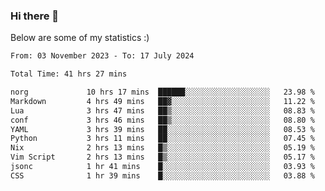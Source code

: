 ### Hi there 👋
Below are some of my statistics :)

<!--START_SECTION:waka-->

```txt
From: 03 November 2023 - To: 17 July 2024

Total Time: 41 hrs 27 mins

norg             10 hrs 17 mins  ██████░░░░░░░░░░░░░░░░░░░   23.98 %
Markdown         4 hrs 49 mins   ██▓░░░░░░░░░░░░░░░░░░░░░░   11.22 %
Lua              3 hrs 47 mins   ██▒░░░░░░░░░░░░░░░░░░░░░░   08.83 %
conf             3 hrs 46 mins   ██▒░░░░░░░░░░░░░░░░░░░░░░   08.80 %
YAML             3 hrs 39 mins   ██░░░░░░░░░░░░░░░░░░░░░░░   08.53 %
Python           3 hrs 11 mins   ██░░░░░░░░░░░░░░░░░░░░░░░   07.45 %
Nix              2 hrs 13 mins   █▒░░░░░░░░░░░░░░░░░░░░░░░   05.19 %
Vim Script       2 hrs 13 mins   █▒░░░░░░░░░░░░░░░░░░░░░░░   05.17 %
jsonc            1 hr 41 mins    █░░░░░░░░░░░░░░░░░░░░░░░░   03.93 %
CSS              1 hr 39 mins    █░░░░░░░░░░░░░░░░░░░░░░░░   03.88 %
```

<!--END_SECTION:waka-->

<!--
**KlapenHz/KlapenHz** is a ✨ _special_ ✨ repository because its `README.md` (this file) appears on your GitHub profile.

Here are some ideas to get you started:

- 🔭 I’m currently working on ...
- 🌱 I’m currently learning ...
- 👯 I’m looking to collaborate on ...
- 🤔 I’m looking for help with ...
- 💬 Ask me about ...
- 📫 How to reach me: ...
- 😄 Pronouns: ...
- ⚡ Fun fact: ...
-->
